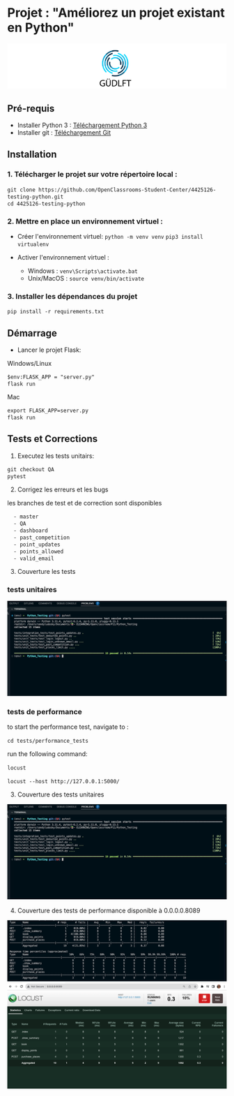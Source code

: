 # Projet : "Améliorez un projet existant en Python"
![bannière logo gudlft](img/logo-gudlft.png)


## Pré-requis

* Installer Python 3 : [Téléchargement Python 3](https://www.python.org/downloads/)
* Installer git : [Téléchargement Git](https://git-scm.com/book/fr/v2/D%C3%A9marrage-rapide-Installation-de-Git)

## Installation

### 1. Télécharger le projet sur votre répertoire local :
```
git clone https://github.com/OpenClassrooms-Student-Center/4425126-testing-python.git
cd 4425126-testing-python
```
### 2. Mettre en place un environnement virtuel :
* Créer l'environnement virtuel:
`python -m venv venv`
`pip3 install virtualenv`

* Activer l'environnement virtuel :
    * Windows : `venv\Scripts\activate.bat`
    * Unix/MacOS : `source venv/bin/activate`


### 3. Installer les dépendances du projet
```
pip install -r requirements.txt
```

## Démarrage
* Lancer le projet Flask:

Windows/Linux
```
$env:FLASK_APP = "server.py"
flask run
```

Mac
```
export FLASK_APP=server.py
flask run
```


## Tests et Corrections
1. Executez les tests unitairs:
```
git checkout QA
pytest
```

2. Corrigez les erreurs et les bugs

les branches de test et de correction sont disponibles
```
  - master
  - QA
  - dashboard
  - past_competition
  - point_updates
  - points_allowed
  - valid_email
```

3. Couverture les tests

### tests unitaires

![couverture de tests](img/couverture-test.png)

### tests de performance
to start the performance test, navigate to :

`cd tests/performance_tests`

run the following command:

`locust`

`locust --host http://127.0.0.1:5000/`

3. Couverture des tests unitaires

![alt text](img/couverture-test.png)

4. Couverture des tests de performance
disponible à 0.0.0.0.8089

![Tests de performance](img/test-performance-terminal.png)
![Tests de performance](img/test-performance.png)
